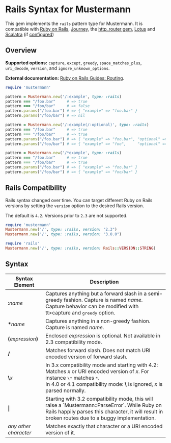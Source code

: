 # Rails Syntax for Mustermann

This gem implements the `rails` pattern type for Mustermann. It is compatible with [Ruby on Rails](http://rubyonrails.org/), [Journey](https://github.com/rails/journey), the [http_router gem](https://github.com/joshbuddy/http_router), [Lotus](http://lotusrb.org/) and [Scalatra](http://www.scalatra.org/) (if [configured](http://www.scalatra.org/2.3/guides/http/routes.html#toc_248))</td>

## Overview

**Supported options:**
`capture`, `except`, `greedy`, `space_matches_plus`, `uri_decode`, `version`, and `ignore_unknown_options`.

**External documentation:**
[Ruby on Rails Guides: Routing](http://guides.rubyonrails.org/routing.html).

``` ruby
require 'mustermann'

pattern = Mustermann.new('/:example', type: :rails)
pattern === "/foo.bar"     # => true
pattern === "/foo/bar"     # => false
pattern.params("/foo.bar") # => { "example" => "foo.bar" }
pattern.params("/foo/bar") # => nil

pattern = Mustermann.new('/:example(/:optional)', type: :rails)
pattern === "/foo.bar"     # => true
pattern === "/foo/bar"     # => true
pattern.params("/foo.bar") # => { "example" => "foo.bar", "optional" => nil   }
pattern.params("/foo/bar") # => { "example" => "foo",     "optional" => "bar" }

pattern = Mustermann.new('/*example', type: :rails)
pattern === "/foo.bar"     # => true
pattern === "/foo/bar"     # => true
pattern.params("/foo.bar") # => { "example" => "foo.bar" }
pattern.params("/foo/bar") # => { "example" => "foo/bar" }
```

## Rails Compatibility

Rails syntax changed over time. You can target different Ruby on Rails versions by setting the `version` option to the desired Rails version.

The default is `4.2`. Versions prior to `2.3` are not supported.

``` ruby
require 'mustermann'
Mustermann.new('/', type: :rails, version: "2.3")
Mustermann.new('/', type: :rails, version: "3.0.0")

require 'rails'
Mustermann.new('/', type: :rails, version: Rails::VERSION::STRING)
```

## Syntax

<table>
  <thead>
    <tr>
      <th>Syntax Element</th>
      <th>Description</th>
    </tr>
  </thead>
  <tbody>
    <tr>
      <td><b>:</b><i>name</i></td>
      <td>
        Captures anything but a forward slash in a semi-greedy fashion. Capture is named <i>name</i>.
        Capture behavior can be modified with tt>capture</tt> and <tt>greedy</tt> option.
      </td>
    </tr>
    <tr>
      <td><b>*</b><i>name</i></td>
      <td>
        Captures anything in a non-greedy fashion. Capture is named <i>name</i>.
      </td>
    </tr>
    <tr>
      <td><b>(</b><i>expression</i><b>)</b></td>
      <td>Enclosed <i>expression</i> is optional. Not available in 2.3 compatibility mode.</td>
    </tr>
    <tr>
      <td><b>/</b></td>
      <td>
        Matches forward slash. Does not match URI encoded version of forward slash.
      </td>
    </tr>
    <tr>
      <td><b>\</b><i>x</i></td>
      <td>
        In 3.x compatibility mode and starting with 4.2:
        Matches <i>x</i> or URI encoded version of <i>x</i>. For instance <tt>\*</tt> matches <tt>*</tt>.<br>
        In 4.0 or 4.1 compatibility mode:
        <b>\</b> is ignored, <i>x</i> is parsed normally.<br>
      </td>
    </tr>
    <tr>
      <td><b>|</b></td>
      <td>
        Starting with 3.2 compatibility mode, this will raise a `Mustermann::ParseError`. While Ruby on Rails happily parses this character, it will result in broken routes due to a buggy implementation.
      </td>
    </tr>
    <tr>
      <td><i>any other character</i></td>
      <td>Matches exactly that character or a URI encoded version of it.</td>
    </tr>
  </tbody>
</table>